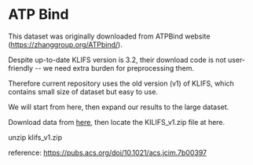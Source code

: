 # ATP Bind

This dataset was originally downloaded from ATPBind website (https://zhanggroup.org/ATPbind/).

Despite up-to-date KLIFS version is 3.2, their download code is not user-friendly -- we need extra burden for preprocessing them.

Therefore current repository uses the old version (v1) of KLIFS, which contains small size of dataset but easy to use.

We will start from here, then expand our results to the large dataset.

Download data from [here](https://zenodo.org/record/45414#.YxfvCuxBwUE), then locate the KILIFS_v1.zip file at here.

unzip klifs_v1.zip

reference: https://pubs.acs.org/doi/10.1021/acs.jcim.7b00397